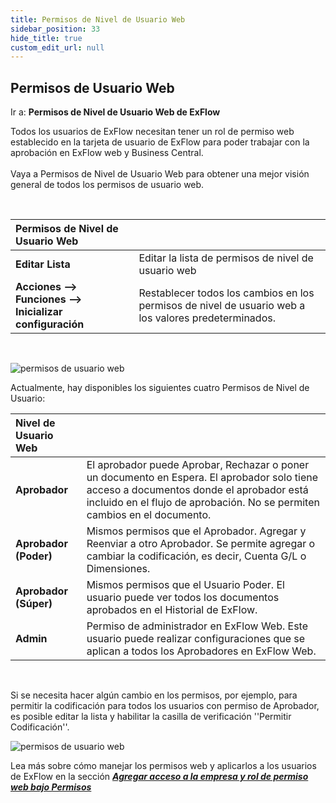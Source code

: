```yaml
---
title: Permisos de Nivel de Usuario Web
sidebar_position: 33
hide_title: true
custom_edit_url: null
---
```

## Permisos de Usuario Web

Ir a: **Permisos de Nivel de Usuario Web de ExFlow** 

Todos los usuarios de ExFlow necesitan tener un rol de permiso web establecido en la tarjeta de usuario de ExFlow para poder trabajar con la aprobación en ExFlow web y Business Central.<br/><br/>
Vaya a Permisos de Nivel de Usuario Web para obtener una mejor visión general de todos los permisos de usuario web.


<br/>
 

|Permisos de Nivel de Usuario Web |    |
|:-|:-|
|**Editar Lista**| Editar la lista de permisos de nivel de usuario web
|**Acciones --> Funciones --> Inicializar configuración**|  Restablecer todos los cambios en los permisos de nivel de usuario web a los valores predeterminados.

<br/>



![permisos de usuario web](@site/static/img/media/exflow-web-user-level-permissions-001.png)


Actualmente, hay disponibles los siguientes cuatro Permisos de Nivel de Usuario:<br/>


| Nivel de Usuario Web |    |
|:-|:-|
|**Aprobador**| El aprobador puede Aprobar, Rechazar o poner un documento en Espera. El aprobador solo tiene acceso a documentos donde el aprobador está incluido en el flujo de aprobación. No se permiten cambios en el documento.
|**Aprobador (Poder)**|  Mismos permisos que el Aprobador. Agregar y Reenviar a otro Aprobador. Se permite agregar o cambiar la codificación, es decir, Cuenta G/L o Dimensiones.
|**Aprobador (Súper)**|  Mismos permisos que el Usuario Poder. El usuario puede ver todos los documentos aprobados en el Historial de ExFlow.
|**Admin**|  Permiso de administrador en ExFlow Web. Este usuario puede realizar configuraciones que se aplican a todos los Aprobadores en ExFlow Web.

<br/>

Si se necesita hacer algún cambio en los permisos, por ejemplo, para permitir la codificación para todos los usuarios con permiso de Aprobador, es posible editar la lista y habilitar la casilla de verificación ''Permitir Codificación''. <br/>

![permisos de usuario web](@site/static/img/media/exflow-web-user-level-permissions-002.png)


Lea más sobre cómo manejar los permisos web y aplicarlos a los usuarios de ExFlow en la sección [***Agregar acceso a la empresa y rol de permiso web bajo Permisos***](https://docs.signupsoftware.com/business-central/docs/user-manual/business-functionality/exflow-user#add-company-access-and-web-permission-role-under-permissions)
